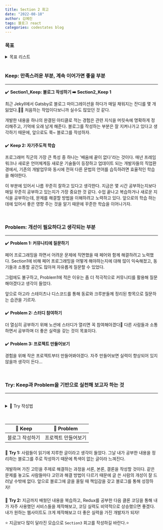 ```yaml
---
title: Section 2 회고
date: "2022-08-18"
author: 김예린
tags: 블로그 react
categories: codestates blog
---
```


### 목표

<details>
<summary>목표 리스트</summary>
<div markdown="1">       
<br>

- 꾸준한 자기주도적 학습
- 고연봉 받는 개발자
- T자로 커리어 관리 **🚀**

<br>
</div>
</details>

<br>

### **Keep: 만족스러운 부분, 계속 이어가면 좋을 부분**
---
<p>

✔️ **Section1_Keep: 블로그 작성하기 ➡️ Section2_Keep 1**

최근 Jekyll에서 Gatsby로 블로그 마이그레이션을 하다가 매일 채워지는 잔디를 몇 개 잃었다.😮‍💨 처음하는 작업이다보니까 실수도 많았던 것 같다.

개발한 내용을 하나의 완결된 아티클로 적는 경험은 관련 지식을 머릿속에 명확하게 정리해주고, 기억에 오래 남게 해준다. 블로그를 작성하는 부분은 잘 지켜나가고 있다고 생각하기 때문에, 앞으로도 쭉~ 블로그를 작성하자.

###

✔️ **Keep 2: 자기주도적 학습**

프로그래머 직군의 가장 큰 특성 중 하나는 '배움에 끝이 없다'라는 것이다. 매년 프레임워크나 새로운 언어체계등 새로운 기술들이 등장하고 업데이트 되는 개발자들의 직업환경에서, 기존의 개발업무와 동시에 전혀 다른 문법의 언어를 습득하려면 효율적인 학습을 해야한다.

이 부분에 있어서 나름 꾸준히 잘하고 있다고 생각한다. 지금은 몇 시간 공부하는지보다 매일 꾸준히 공부하고 있는지가 가장 중요한 것 같다. 수업 끝나고 복습하거나 새로운 지식을 공부하는데, 문제를 해결할 방법을 이해하려고 노력하고 있다. 앞으로의 학습 하는 데에 있어서 좋은 영향 주는 것을 알기 때문에 꾸준한 학습을 이어나가자.

<br>

### **Problem: 개선이 필요하다고 생각되는 부분**
***
<p>

✔️ **Problem 1: 커뮤니티에 질문하기**

페어 프로그래밍을 하면서 어려운 문제에 직면했을 때 페어와 함께 해결하려고 노력했다. Section1에 비해 페어 프로그래밍을 어떻게 해야하는지에 대해 많이 익숙해졌고, 동기들과 소통할 공간도 많아져 자유롭게 질문할 수 있었다.

그럼에도 불구하고, Problem1에 적은 이유는 좀 더 적극적으로 커뮤니티를 활용해 질문해야겠다고 생각이 들었다.

앞으로 아고라 스테이츠나 디스코드를 통해 동료와 크루분들께 정리된 항목으로 질문하는 습관을 기르자.

###

✔️ **Problem 2: 스터디 참여하기**

더 열심히 공부하기 위해 노션에 스터디가 열리면 꼭 참여해야겠다🤤 다른 사람들과 소통하면서 공부하며 더 좋은 실력을 갖는 것이 목표이다.

###

✔️ **Problem 3: 프로젝트 만들어보기**

경험을 위해 작은 프로젝트부터 만들어봐야겠다. 자주 만들어보면 실력이 향상되어 있지 않을까 생각이 든다…

<br>

### **Try: Keep과 Problem을 기반으로 실천해 보고자 하는 것**
***

<br>

<details>
<summary>📌 Try 작성법</summary>
<div markdown="1">       
<br>
(keep 중에 반드시 유지하고 싶거나, 더 잘하고 싶은 것 / Problem을 해결하기 위한 실천)
<br>
</div>
</details>

<br>
<br>

|🧐 **Keep**|**🤫 Problem**|
|:---:|:---:|
|블로그 작성하기|프로젝트 만들어보기|

###

🧐 **Try 1:**
사람들이 읽기에 지루한 글이라고 생각이 들었다. 그날 내가 공부한 내용을 정리하는 블로그를 주로 작성하기 때문에 특색이 없는 글이라 느껴진다.

개발하며 가진 고민을 주제로 해결하는 과정을 서론, 본론, 결론을 작성할 것이다. 같은 문제를 놓고도 사람들마다 고민과 해결 방법이 다르기 때문에 글 쓴 사람의 개성이 잘 드러날 수밖에 없다. 앞으로 블로그에 글을 올릴 때 책임감을 갖고 블로그를 통해 성장하자!

###

🧐 **Try 2:**
지금까지 배웠던 내용을 복습하고, Redux를 공부한 다음 클론 코딩을 통해 내가 자주 사용했던 서비스들을 제작해보고, 코딩 실력도 비약적으로 상승했으면 좋겠다. 내가 원하는 웹사이트도 크게 제작해보고 더 좋은 실력을 가진 개발자가 되자!

⭐ 지금보다 많이 달라진 모습으로 `Section3` 회고를 작성하길 바란다.⭐